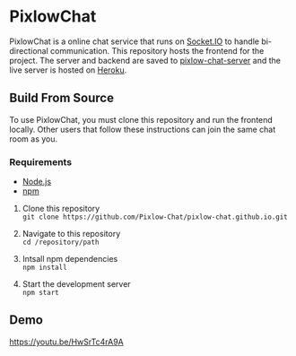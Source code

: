 # PixlowChat
PixlowChat is a online chat service that runs on [Socket.IO](https://socket.io) to handle bi-directional communication. This repository hosts the frontend for the project. The server and backend are saved to [pixlow-chat-server](https://github.com/Pixlow-Chat/pixlow-chat-server) and the live server is hosted on [Heroku](https://pixlow-chat-server.herokuapp.com).

## Build From Source
To use PixlowChat, you must clone this repository and run the frontend locally. Other users that follow these instructions can join the same chat room as you.

### Requirements
- [Node.js](https://nodejs.org/en/)
- [npm](https://www.npmjs.com)

1. Clone this repository<br>
`git clone https://github.com/Pixlow-Chat/pixlow-chat.github.io.git`

2. Navigate to this repository<br>
`cd /repository/path`

3. Intsall npm dependencies<br>
`npm install`

4. Start the development server<br>
   `npm start`
   
## Demo
https://youtu.be/HwSrTc4rA9A

